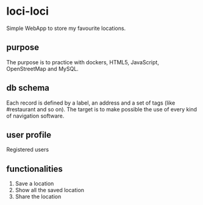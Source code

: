 # loci-loci
Simple WebApp to store my favourite locations.

## purpose
The purpose is to practice with dockers, HTML5, JavaScript, OpenStreetMap and MySQL. 

## db schema
Each record is defined by a label, an address and a set of tags (like #restaurant and so on).
The target is to make possible the use of every kind of navigation software.


## user profile
Registered users

## functionalities
1. Save a location
2. Show all the saved location
3. Share the location
   





